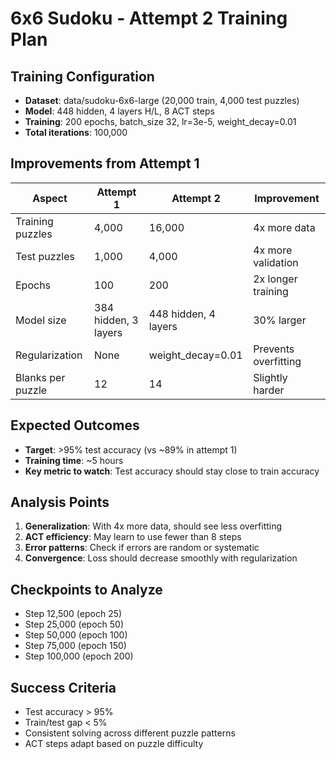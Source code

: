 # 6x6 Sudoku - Attempt 2 Training Plan

## Training Configuration
- **Dataset**: data/sudoku-6x6-large (20,000 train, 4,000 test puzzles)
- **Model**: 448 hidden, 4 layers H/L, 8 ACT steps
- **Training**: 200 epochs, batch_size 32, lr=3e-5, weight_decay=0.01
- **Total iterations**: 100,000

## Improvements from Attempt 1
| Aspect | Attempt 1 | Attempt 2 | Improvement |
|--------|-----------|-----------|-------------|
| Training puzzles | 4,000 | 16,000 | 4x more data |
| Test puzzles | 1,000 | 4,000 | 4x more validation |
| Epochs | 100 | 200 | 2x longer training |
| Model size | 384 hidden, 3 layers | 448 hidden, 4 layers | 30% larger |
| Regularization | None | weight_decay=0.01 | Prevents overfitting |
| Blanks per puzzle | 12 | 14 | Slightly harder |

## Expected Outcomes
- **Target**: >95% test accuracy (vs ~89% in attempt 1)
- **Training time**: ~5 hours
- **Key metric to watch**: Test accuracy should stay close to train accuracy

## Analysis Points
1. **Generalization**: With 4x more data, should see less overfitting
2. **ACT efficiency**: May learn to use fewer than 8 steps
3. **Error patterns**: Check if errors are random or systematic
4. **Convergence**: Loss should decrease smoothly with regularization

## Checkpoints to Analyze
- Step 12,500 (epoch 25)
- Step 25,000 (epoch 50)
- Step 50,000 (epoch 100)
- Step 75,000 (epoch 150)
- Step 100,000 (epoch 200)

## Success Criteria
- Test accuracy > 95%
- Train/test gap < 5%
- Consistent solving across different puzzle patterns
- ACT steps adapt based on puzzle difficulty